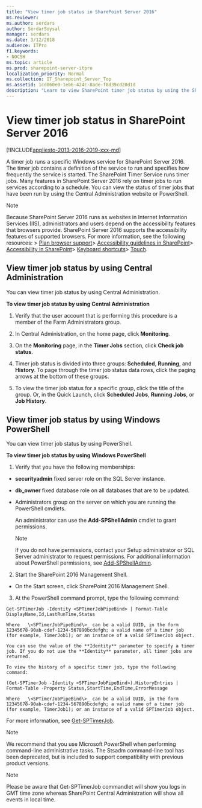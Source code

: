 ```yaml
---
title: "View timer job status in SharePoint Server 2016"
ms.reviewer: 
ms.author: serdars
author: SerdarSoysal
manager: serdars
ms.date: 3/12/2018
audience: ITPro
f1.keywords:
- NOCSH
ms.topic: article
ms.prod: sharepoint-server-itpro
localization_priority: Normal
ms.collection: IT_Sharepoint_Server_Top
ms.assetid: 1cd060e0-1eb6-424c-8ade-f8d39cd20d1d
description: "Learn to view SharePoint timer job status by using the SharePoint Central Administration website or Windows PowerShell."
---
```


# View timer job status in SharePoint Server 2016

[!INCLUDE[appliesto-2013-2016-2019-xxx-md](../includes/appliesto-2013-2016-2019-xxx-md.md)]
  
A timer job runs a specific Windows service for SharePoint Server 2016. The timer job contains a definition of the service to run and specifies how frequently the service is started. The SharePoint Timer Service runs timer jobs. Many features in SharePoint Server 2016 rely on timer jobs to run services according to a schedule. You can view the status of timer jobs that have been run by using the Central Administration website or PowerShell.
  
> [!NOTE]
> Because SharePoint Server 2016 runs as websites in Internet Information Services (IIS), administrators and users depend on the accessibility features that browsers provide. SharePoint Server 2016 supports the accessibility features of supported browsers. For more information, see the following resources: > [Plan browser support](../install/browser-support-planning-0.md)> [Accessibility guidelines in SharePoint](../accessibility-guidelines.md)> [Accessibility in SharePoint](/sharepoint/dev/general-development/accessibility-in-sharepoint)> [Keyboard shortcuts](https://support.office.com/article/466e33ee-613b-4f47-96bb-1c20f20b1015)> [Touch](/windows/win32/wintouch/windows-touch-gestures-overview).
  
## View timer job status by using Central Administration
<a name="section1"> </a>

You can view timer job status by using Central Administration.
  
 **To view timer job status by using Central Administration**
  
1. Verify that the user account that is performing this procedure is a member of the Farm Administrators group.
    
2. In Central Administration, on the home page, click **Monitoring**.
    
3. On the **Monitoring** page, in the **Timer Jobs** section, click **Check job status**.
    
4. Timer job status is divided into three groups: **Scheduled**, **Running**, and **History**. To page through the timer job status data rows, click the paging arrows at the bottom of these groups.
    
5. To view the timer job status for a specific group, click the title of the group. Or, in the Quick Launch, click **Scheduled Jobs**, **Running Jobs**, or **Job History**.
    
## View timer job status by using Windows PowerShell
<a name="section2"> </a>

You can view timer job status by using PowerShell.
  
 **To view timer job status by using Windows PowerShell**
  
1. Verify that you have the following memberships:
    
  - **securityadmin** fixed server role on the SQL Server instance. 
    
  - **db_owner** fixed database role on all databases that are to be updated. 
    
  - Administrators group on the server on which you are running the PowerShell cmdlets.
    
    An administrator can use the **Add-SPShellAdmin** cmdlet to grant permissions. 
    
    > [!NOTE]
    > If you do not have permissions, contact your Setup administrator or SQL Server administrator to request permissions. For additional information about PowerShell permissions, see [Add-SPShellAdmin](/powershell/module/sharepoint-server/Add-SPShellAdmin?view=sharepoint-ps). 
  
2. Start the SharePoint 2016 Management Shell.
    
  - On the Start screen, click SharePoint 2016 Management Shell.
    
3. At the PowerShell command prompt, type the following command:
    
  ```
  Get-SPTimerJob -Identity <SPTimerJobPipeBind> | Format-Table DisplayName,Id,LastRunTime,Status
  ```

    Where  _\<SPTimerJobPipeBind\>_ can be a valid GUID, in the form 12345678-90ab-cdef-1234-567890bcdefgh; a valid name of a timer job (for example, TimerJob1); or an instance of a valid SPTimerJob object. 
    
    You can use the value of the **Identity** parameter to specify a timer job. If you do not use the **Identity** parameter, all timer jobs are returned. 
    
    To view the history of a specific timer job, type the following command:
    
  ```
  (Get-SPTimerJob -Identity <SPTimerJobPipeBind>).HistoryEntries | Format-Table -Property Status,StartTime,EndTime,ErrorMessage
  ```

    Where  _\<SPTimerJobPipeBind\>_ can be a valid GUID, in the form 12345678-90ab-cdef-1234-567890bcdefgh; a valid name of a timer job (for example, TimerJob1); or an instance of a valid SPTimerJob object. 
    
For more information, see [Get-SPTimerJob](/powershell/module/sharepoint-server/Get-SPTimerJob?view=sharepoint-ps). 
  
> [!NOTE]
> We recommend that you use Microsoft PowerShell when performing command-line administrative tasks. The Stsadm command-line tool has been deprecated, but is included to support compatibility with previous product versions. 
  
> [!NOTE]
> Please be aware that Get-SPTimerJob commandlet will show you logs in GMT time zone whereas SharePoint Central Administration will show all events in local time.